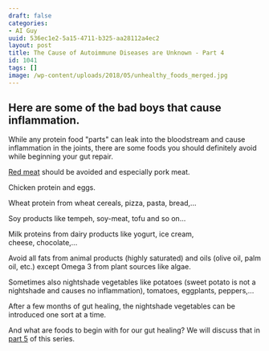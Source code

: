 ```yaml
---
draft: false
categories:
- AI Guy
uuid: 536ec1e2-5a15-4711-b325-aa28112a4ec2
layout: post
title: The Cause of Autoimmune Diseases are Unknown - Part 4
id: 1041
tags: []
image: /wp-content/uploads/2018/05/unhealthy_foods_merged.jpg
---
```


## Here are some of the bad boys that cause inflammation.

While any protein food "parts" can leak into the bloodstream and cause inflammation&nbsp;in the joints, there are some foods you should definitely avoid while beginning your gut repair.

[Red meat](https://www.cambridge.org/core/journals/british-journal-of-nutrition/article/role-of-meat-in-the-expression-of-rheumatoid-arthritis/1592E7763094E9EB6AF0FCA2A9B807ED) should be avoided and especially pork meat.

Chicken protein and eggs.

Wheat protein from&nbsp;wheat cereals, pizza,&nbsp;pasta, bread,...

Soy products like&nbsp;tempeh, soy-meat, tofu and so on...

Milk proteins from dairy products like&nbsp;yogurt,&nbsp;ice cream, cheese,&nbsp;chocolate,...

Avoid all fats from animal products (highly saturated) and oils (olive oil, palm oil, etc.) except&nbsp;Omega 3 from plant sources like algae.

Sometimes also nightshade vegetables like&nbsp;potatoes (sweet potato is not a nightshade&nbsp;and causes no inflammation), tomatoes, eggplants, peppers,...

After a few months of gut healing, the&nbsp;nightshade vegetables can be introduced one sort at a time.

And what are foods to begin with for our gut healing? We will discuss that in [part 5](https://factastichealth.com/the-cause-of-autoimmune-diseases-are-unknown-part-5) of this series. &nbsp;
